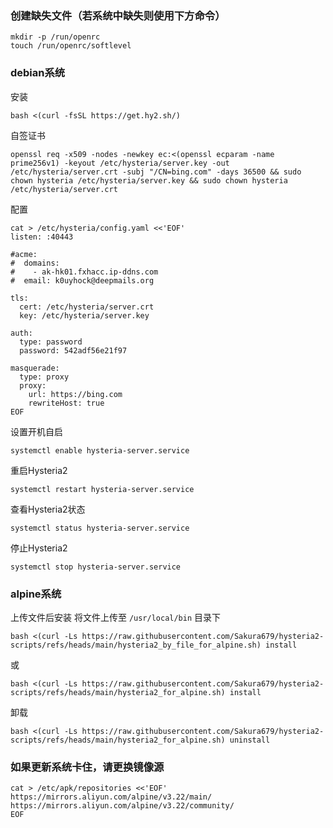### 创建缺失文件（若系统中缺失则使用下方命令）
```
mkdir -p /run/openrc
touch /run/openrc/softlevel
```
### debian系统
安装
```
bash <(curl -fsSL https://get.hy2.sh/)
```

自签证书
```
openssl req -x509 -nodes -newkey ec:<(openssl ecparam -name prime256v1) -keyout /etc/hysteria/server.key -out /etc/hysteria/server.crt -subj "/CN=bing.com" -days 36500 && sudo chown hysteria /etc/hysteria/server.key && sudo chown hysteria /etc/hysteria/server.crt
```

配置
```
cat > /etc/hysteria/config.yaml <<'EOF'
listen: :40443

#acme:
#  domains:
#    - ak-hk01.fxhacc.ip-ddns.com
#  email: k0uyhock@deepmails.org

tls:
  cert: /etc/hysteria/server.crt
  key: /etc/hysteria/server.key

auth:
  type: password
  password: 542adf56e21f97
  
masquerade:
  type: proxy
  proxy:
    url: https://bing.com
    rewriteHost: true
EOF
```

设置开机自启
```
systemctl enable hysteria-server.service
```

重启Hysteria2
```
systemctl restart hysteria-server.service
```

查看Hysteria2状态
```
systemctl status hysteria-server.service
```

停止Hysteria2
```
systemctl stop hysteria-server.service
```

### alpine系统
上传文件后安装  将文件上传至 ```/usr/local/bin``` 目录下
```
bash <(curl -Ls https://raw.githubusercontent.com/Sakura679/hysteria2-scripts/refs/heads/main/hysteria2_by_file_for_alpine.sh) install
```
或
```
bash <(curl -Ls https://raw.githubusercontent.com/Sakura679/hysteria2-scripts/refs/heads/main/hysteria2_for_alpine.sh) install
```

卸载
```
bash <(curl -Ls https://raw.githubusercontent.com/Sakura679/hysteria2-scripts/refs/heads/main/hysteria2_for_alpine.sh) uninstall
```

### 如果更新系统卡住，请更换镜像源
```
cat > /etc/apk/repositories <<'EOF'
https://mirrors.aliyun.com/alpine/v3.22/main/
https://mirrors.aliyun.com/alpine/v3.22/community/
EOF
```
